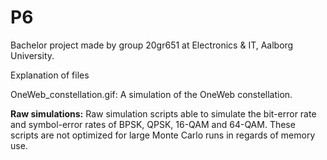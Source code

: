 # P6
Bachelor project made by group 20gr651 at Electronics &amp; IT, Aalborg University.

Explanation of files

OneWeb_constellation.gif: A simulation of the OneWeb constellation.

<b>Raw simulations:</b> Raw simulation scripts able to simulate the bit-error rate and symbol-error rates of BPSK, QPSK, 16-QAM and 64-QAM. These scripts are not optimized for large Monte Carlo runs in regards of memory use.
